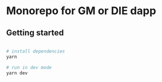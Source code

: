 # Monorepo for GM or DIE dapp

## Getting started

```bash

# install dependencies
yarn

# run in dev mode
yarn dev

```
